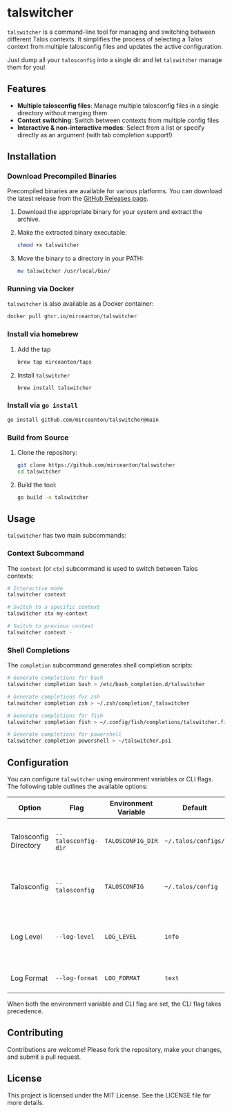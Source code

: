 # talswitcher

`talswitcher` is a command-line tool for managing and switching between different Talos contexts. It simplifies the process of selecting a Talos context from multiple talosconfig files and updates the active configuration.

Just dump all your `talosconfig` into a single dir and let `talswitcher` manage them for you!

## Features

- **Multiple talosconfig files**: Manage multiple talosconfig files in a single directory without merging them
- **Context switching**: Switch between contexts from multiple config files
- **Interactive & non-interactive modes**: Select from a list or specify directly as an argument (with tab completion support!)

## Installation

### Download Precompiled Binaries

Precompiled binaries are available for various platforms. You can download the latest release from the [GitHub Releases page](https://github.com/mirceanton/talswitcher/releases/latest).

1. Download the appropriate binary for your system and extract the archive.
2. Make the extracted binary executable:

   ```bash
   chmod +x talswitcher
   ```

3. Move the binary to a directory in your PATH:

   ```bash
   mv talswitcher /usr/local/bin/
   ```

### Running via Docker

`talswitcher` is also available as a Docker container:

```bash
docker pull ghcr.io/mirceanton/talswitcher
```

### Install via homebrew

1. Add the tap

   ```bash
   brew tap mirceanton/taps
   ```

2. Install `talswitcher`

   ```bash
   brew install talswitcher
   ```

### Install via `go install`

```bash
go install github.com/mirceanton/talswitcher@main
```

### Build from Source

1. Clone the repository:

   ```bash
   git clone https://github.com/mirceanton/talswitcher
   cd talswitcher
   ```

2. Build the tool:

   ```bash
   go build -o talswitcher
   ```

## Usage

`talswitcher` has two main subcommands:

### Context Subcommand

The `context` (or `ctx`) subcommand is used to switch between Talos contexts:

```bash
# Interactive mode
talswitcher context

# Switch to a specific context
talswitcher ctx my-context

# Switch to previous context
talswitcher context -
```

### Shell Completions

The `completion` subcommand generates shell completion scripts:

```bash
# Generate completions for bash
talswitcher completion bash > /etc/bash_completion.d/talswitcher

# Generate completions for zsh
talswitcher completion zsh > ~/.zsh/completion/_talswitcher

# Generate completions for fish
talswitcher completion fish > ~/.config/fish/completions/talswitcher.fish

# Generate completions for powershell
talswitcher completion powershell > ~/talswitcher.ps1
```

## Configuration

You can configure `talswitcher` using environment variables or CLI flags. The following table outlines the available options:

| Option                | Flag                | Environment Variable | Default             | Description                                                       |
| --------------------- | ------------------- | -------------------- | ------------------- | ----------------------------------------------------------------- |
| Talosconfig Directory | `--talosconfig-dir` | `TALOSCONFIG_DIR`    | `~/.talos/configs/` | Directory containing your talosconfig files                       |
| Talosconfig           | `--talosconfig`     | `TALOSCONFIG`        | `~/.talos/config`   | Path to the currently active talosconfig file.                    |
| Log Level             | `--log-level`       | `LOG_LEVEL`          | `info`              | Logging verbosity (trace, debug, info, warn, error, fatal, panic) |
| Log Format            | `--log-format`      | `LOG_FORMAT`         | `text`              | Log output format (text, json)                                    |

When both the environment variable and CLI flag are set, the CLI flag takes precedence.

## Contributing

Contributions are welcome! Please fork the repository, make your changes, and submit a pull request.

## License

This project is licensed under the MIT License. See the LICENSE file for more details.
